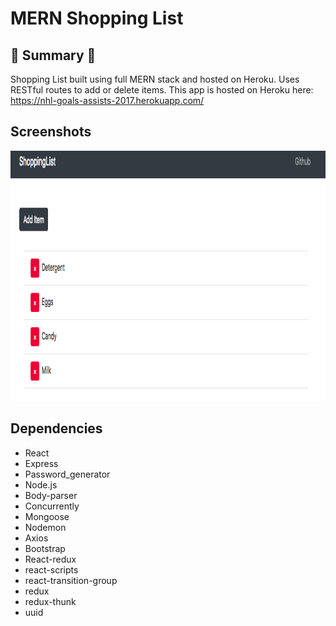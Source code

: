 # MERN Shopping List

## :round_pushpin: Summary :round_pushpin:

Shopping List built using full MERN stack and hosted on Heroku.  Uses RESTful routes to add or delete items.  This app is hosted on Heroku here: https://nhl-goals-assists-2017.herokuapp.com/ 

## Screenshots
<img src="https://github.com/chrisliew/mern-shopping-list/blob/master/docs/1.png" height="400px" width="800px">

## Dependencies

* React
* Express
* Password_generator
* Node.js
* Body-parser
* Concurrently
* Mongoose
* Nodemon
* Axios
* Bootstrap
* React-redux
* react-scripts
* react-transition-group
* redux
* redux-thunk
* uuid

